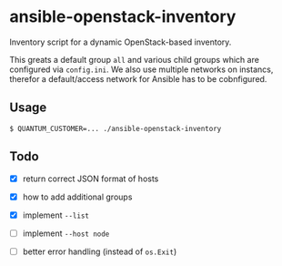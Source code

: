 # ansible-openstack-inventory

Inventory script for a dynamic OpenStack-based inventory.

This greats a default group `all` and various child groups which are configured via `config.ini`. We also use multiple networks on instancs, therefor a default/access network for Ansible has to be cobnfigured.

## Usage

```
$ QUANTUM_CUSTOMER=... ./ansible-openstack-inventory
```

## Todo

- [x] return correct JSON format of hosts
- [x] how to add additional groups
- [x] implement `--list`
- [ ] implement `--host node`
- [ ] better error handling (instead of `os.Exit`)

